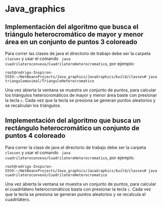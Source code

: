 # Java_graphics
## Implementación del algoritmo que busca el triángulo heterocromático de mayor y menor área en un conjunto de puntos 3 coloreado
Para correr las clases de java el directorio de trabajo debe ser la carpeta `classes` y usar el comando ` java cuadrilateroconvexo/CuadrilateroHeterocromatico`, por ejemplo:
```console
root@rodrigo-Inspiron-5559:~/NetBeansProjects/Java_graphics/JavaGraphics/build/classes# java triangulomaximal/TrianguloHeterocromatico
```
Una vez abierta la ventana se muestra un conjunto de puntos, para calcular los triángulos heterocromáticos de mayor y menor área baste con presionar la tecla `c`. Cada vez que la tecla se presiona se generan puntos aleatorios y se recalculan los triángulos.

## Implementación del algoritmo que busca un rectángulo heterocromático un conjunto de puntos 4 coloreado
Para correr la clase de java el directorio de trabajo debe ser la carpeta `classes` y usar el comando ` java cuadrilateroconvexo/CuadrilateroHeterocromatico`, por ejemplo:
```console
root@rodrigo-Inspiron-5559:~/NetBeansProjects/Java_graphics/JavaGraphics/build/classes# java cuadrilateroconvexo/CuadrilateroHeterocromatico
```
Una vez abierta la ventana se muestra un conjunto de puntos, para calcular el cuadrilátero heterocromáticos basta con presionar la tecla `c`. Cada vez que la tecla se presiona se generan puntos aleatorios y se recalcula el cuadrilátero.
